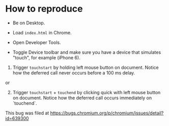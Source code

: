 # How to reproduce

* Be on Desktop.

* Load `index.html` in Chrome.

* Open Developer Tools.

* Toggle Device toolbar and make sure you have a device that simulates "touch", for example (iPhone 6).

1) Trigger `touchstart` by holding left mouse button on document. Notice how the deferred call never occurs before a 100 ms delay.

or

2) Trigger `touchstart` + `touchend` by clicking quick with left mouse button on document. Notice how the deferred call occurs immediately on ´touchend`.


This bug was filed at https://bugs.chromium.org/p/chromium/issues/detail?id=639300
